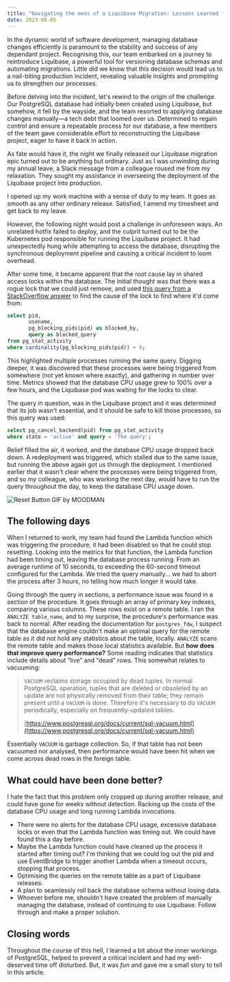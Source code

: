 ```yaml
---
title: "Navigating the mess of a Liquibase Migration: Lessons Learned from a Production Incident"
date: 2023-08-05
---
```


In the dynamic world of software development, managing database changes efficiently is paramount to the stability and success of any dependant project. Recognising this, our team embarked on a journey to reintroduce Liquibase, a powerful tool for versioning database schemas and automating migrations. Little did we know that this decision would lead us to a nail-biting production incident, revealing valuable insights and prompting us to strengthen our processes.

Before delving into the incident, let's rewind to the origin of the challenge. Our PostgreSQL database had initially been created using Liquibase, but somehow, it fell by the wayside, and the team resorted to applying database changes manually—a tech debt that loomed over us. Determined to regain control and ensure a repeatable process for our database, a few members of the team gave considerable effort to reconstructing the Liquibase project, eager to have it back in action.

As fate would have it, the night we finally released our Liquibase migration epic turned out to be anything but ordinary. Just as I was unwinding during my annual leave, a Slack message from a colleague roused me from my relaxation. They sought my assistance in overseeing the deployment of the Liquibase project into production.

I opened up my work machine with a sense of duty to my team. It goes as smooth as any other ordinary release. Satisfied, I amend my timesheet and get back to my leave.

However, the following night would post a challenge in unforeseen ways. An unrelated hotfix failed to deploy, and the culprit turned out to be the Kubernetes pod responsible for running the Liquibase project. It had unexpectedly hung while attempting to access the database, disrupting the synchronous deployment pipeline and causing a critical incident to loom overhead.

After some time, it became apparent that the root cause lay in shared access locks within the database. The initial thought was that there was a rogue lock that we could just remove, and used [this query from a StackOverflow answer](https://stackoverflow.com/a/43363536) to find the cause of the lock to find where it'd come from:

```sql
select pid, 
       usename, 
       pg_blocking_pids(pid) as blocked_by, 
       query as blocked_query
from pg_stat_activity
where cardinality(pg_blocking_pids(pid)) > 0;
```

This highlighted multiple processes running the same query. Digging deeper, it was discovered that these processes were being triggered from somewhere (not yet known where exactly), and gathering in number over time. Metrics showed that the database CPU usage grew to 100% over a few hours, and the Liquibase pod was waiting for the locks to clear.

The query in question, was in the Liquibase project and it was determined that its job wasn't essential, and it should be safe to kill those processes, so this query was used:

```sql
select pg_cancel_backend(pid) from pg_stat_activity
where state = 'active' and query = 'The query';
```

Relief filled the air, it worked, and the database CPU usage dropped back down. A redeployment was triggered, which stalled due to the same issue, but running the above again got us through the deployment. I mentioned earlier that it wasn't clear where the processes were being triggered from, and so my colleague, who was working the next day, would have to run the query throughout the day, to keep the database CPU usage down.

![Reset Button GIF by MOODMAN](https://media3.giphy.com/media/LMQ9c65BnD2gzMiJWg/giphy.gif?cid=ecf05e47vhnsgygrs8o7hfnk0bi4118hily37p9d4ooebjay&ep=v1_gifs_search&rid=giphy.gif&ct=g)

## The following days

When I returned to work, my team had found the Lambda function which was triggering the procedure, it had been disabled so that he could stop resetting. Looking into the metrics for that function, the Lambda function had been timing out, leaving the database process running. From an average runtime of 10 seconds, to exceeding the 60-second timeout configured for the Lambda. We tried the query manually... we had to abort the process after 3 hours, no telling how much longer it would take.

Going through the query in sections, a performance issue was found in a section of the procedure. It goes through an array of primary key indexes, comparing various columns. These rows exist on a remote table. I ran the `ANALYZE table_name`, and to my surprise, the procedure's performance was back to normal. After reading the documentation for `postgres_fdw`, I suspect that the database engine couldn't make an optimal query for the remote table as it did not hold any statistics about the table, locally. `ANALYZE` scans the remote table and makes those local statistics available. But **how does that improve query performance?** Some reading indicates that statistics include details about “live” and “dead” rows. This somewhat relates to vacuuming:

> `VACUUM` reclaims storage occupied by dead tuples. In normal PostgreSQL operation, tuples that are deleted or obsoleted by an update are not physically removed from their table; they remain present until a `VACUUM` is done. Therefore it's necessary to do `VACUUM` periodically, especially on frequently-updated tables.
> 
> [https://www.postgresql.org/docs/current/sql-vacuum.html](https://www.postgresql.org/docs/current/sql-vacuum.html)

Essentially `VACUUM` is garbage collection. So, if that table has not been vacuumed nor analysed, then performance would have been hit when we come across dead rows in the foreign table.

## What could have been done better?

I hate the fact that this problem only cropped up during another release, and could have gone for weeks without detection. Racking up the costs of the database CPU usage and long running Lambda invocations.

* There were no alerts for the database CPU usage, excessive database locks or even that the Lambda function was timing out. We could have found this a day before.
* Maybe the Lambda function could have cleaned up the process it started after timing out? I'm thinking that we could log out the pid and use EventBridge to trigger another Lambda when a timeout occurs, stopping that process.
* Optimising the queries on the remote table as a part of Liquibase releases.
* A plan to seamlessly roll back the database schema without losing data.
* Whoever before me, shouldn't have created the problem of manually managing the database, instead of continuing to use Liquibase. Follow through and make a proper solution.

## Closing words

Throughout the course of this hell, I learned a bit about the inner workings of PostgreSQL, helped to prevent a critical incident and had my well-deserved time off disturbed. But, it was _fun_ and gave me a small story to tell in this article.
